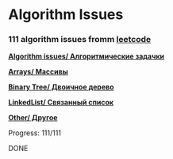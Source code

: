 # Algorithm Issues
### 111 algorithm issues fromm [leetcode](https://leetcode.com/)

[**Algorithm issues/ Алгоритмические задачки**](https://github.com/IvanShalimov/AlgorithmIssuesIS/blob/main/algorithm)

[**Arrays/ Массивы**](https://github.com/IvanShalimov/AlgorithmIssuesIS/tree/main/array)

[**Binary Tree/ Двоичное дерево**](https://github.com/IvanShalimov/AlgorithmIssuesIS/tree/main/binarytree)

[**LinkedList/ Связанный список**](https://github.com/IvanShalimov/AlgorithmIssuesIS/tree/main/linkedlist)

[**Other/ Другое**](https://github.com/IvanShalimov/AlgorithmIssuesIS/tree/main/other)

Progress: 111/111

DONE
